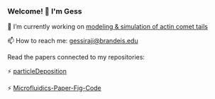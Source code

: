 ### Welcome! 👋 I'm Gess

<!--
**gsiraji/gsiraji** is a ✨ _special_ ✨ repository because its `README.md` (this file) appears on your GitHub profile.

Here are some ideas to get you started:

- 🔭 I’m currently working on [modeling & simulation of actin comet tails](https://meetings.aps.org/Meeting/MAR23/Session/TT01.7)
- 🌱 I’m currently learning ...
- 👯 I’m looking to collaborate on ...
- 🤔 I’m looking for help with ...
- 💬 Ask me about ...
- 📫 How to reach me: ...
- 😄 Pronouns: ...
- ⚡ Fun fact: ...
-->

🔭 I’m currently working on [modeling & simulation of actin comet tails](https://meetings.aps.org/Meeting/MAR23/Session/TT01.7)

📫 How to reach me: gessiraji@brandeis.edu

Read the papers connected to my repositories:

⚡ [particleDeposition](https://arxiv.org/abs/2210.01780)

⚡ [Microfluidics-Paper-Fig-Code](https://royalsocietypublishing.org/doi/abs/10.1098/rspa.2022.0119)




<!--
[![trophy](https://github-profile-trophy.vercel.app/?username=gsiraji)](https://github.com/ryo-ma/github-profile-trophy)
-->
